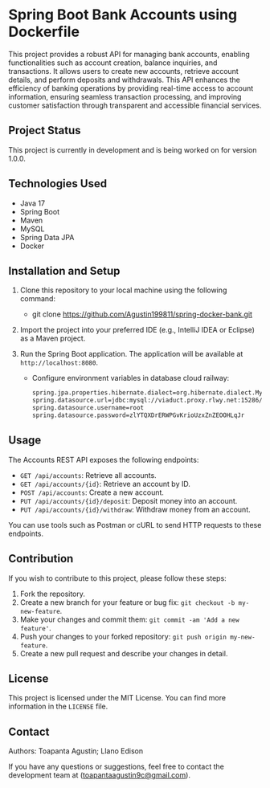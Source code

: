 # Spring Boot Bank Accounts using Dockerfile

This project provides a robust API for managing bank accounts, enabling functionalities such as account creation, balance inquiries, and transactions. It allows users to create new accounts, retrieve account details, and perform deposits and withdrawals. This API enhances the efficiency of banking operations by providing real-time access to account information, ensuring seamless transaction processing, and improving customer satisfaction through transparent and accessible financial services.

## Project Status

This project is currently in development and is being worked on for version 1.0.0.

## Technologies Used

- Java 17
- Spring Boot
- Maven
- MySQL
- Spring Data JPA
- Docker

## Installation and Setup

1. Clone this repository to your local machine using the following command:
    + git clone https://github.com/Agustin199811/spring-docker-bank.git

2. Import the project into your preferred IDE (e.g., IntelliJ IDEA or Eclipse) as a Maven project.

3. Run the Spring Boot application. The application will be available at `http://localhost:8080`.
    - Configure environment variables in database cloud railway:
        ```bash
        spring.jpa.properties.hibernate.dialect=org.hibernate.dialect.MySQLDialect
        spring.datasource.url=jdbc:mysql://viaduct.proxy.rlwy.net:15286/railway
        spring.datasource.username=root
        spring.datasource.password=zlYTQXDrERWPGvKrioUzxZnZEOOHLqJr

## Usage


The Accounts REST API exposes the following endpoints:

- `GET /api/accounts`: Retrieve all accounts.
- `GET /api/accounts/{id}`: Retrieve an account by ID.
- `POST /api/accounts`: Create a new account.
- `PUT /api/accounts/{id}/deposit`: Deposit money into an account.
- `PUT /api/accounts/{id}/withdraw`: Withdraw money from an account.

You can use tools such as Postman or cURL to send HTTP requests to these endpoints.

## Contribution

If you wish to contribute to this project, please follow these steps:

1. Fork the repository.
2. Create a new branch for your feature or bug fix: `git checkout -b my-new-feature`.
3. Make your changes and commit them: `git commit -am 'Add a new feature'`.
4. Push your changes to your forked repository: `git push origin my-new-feature`.
5. Create a new pull request and describe your changes in detail.

## License

This project is licensed under the MIT License. You can find more information in the `LICENSE` file.

## Contact
Authors: Toapanta Agustin; Llano Edison

If you have any questions or suggestions, feel free to contact the development team at (toapantaagustin9c@gmail.com).